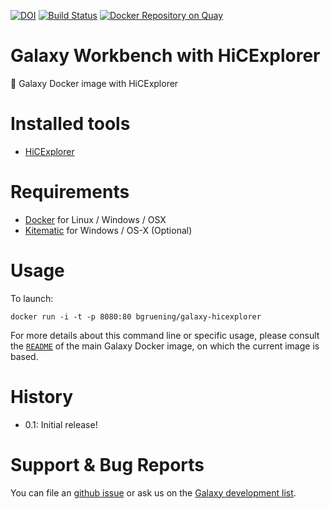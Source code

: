 [![DOI](https://zenodo.org/badge/5466/bgruening/docker-galaxy-stable.svg)](https://zenodo.org/badge/latestdoi/5466/bgruening/docker-galaxy-stable)
[![Build Status](https://travis-ci.org/bgruening/docker-galaxy-hicexplorer.svg?branch=master)](https://travis-ci.org/bgruening/docker-galaxy-hicexplorer)
[![Docker Repository on Quay](https://quay.io/repository/bgruening/galaxy-hicexplorer/status "Docker Repository on Quay")](https://quay.io/repository/bgruening/galaxy-hicexplorer)

Galaxy Workbench with HiCExplorer
=================================

:whale: Galaxy Docker image with HiCExplorer

# Installed tools

 * [HiCExplorer](https://github.com/maxplanck-ie/HiCExplorer)

# Requirements

 - [Docker](https://docs.docker.com/installation/) for Linux / Windows / OSX
 - [Kitematic](https://kitematic.com/) for Windows / OS-X (Optional)

# Usage

To launch:

```
docker run -i -t -p 8080:80 bgruening/galaxy-hicexplorer
```

For more details about this command line or specific usage, please consult the
[`README`](https://github.com/bgruening/docker-galaxy-stable/blob/master/README.md) of the main Galaxy Docker image, on which the current image is based.


# History

 - 0.1: Initial release!


# Support & Bug Reports

You can file an [github issue](https://github.com/maxplanck-ie/docker-galaxy-hicexplorer/issues) or ask us on the [Galaxy development list](http://lists.bx.psu.edu/listinfo/galaxy-dev).
